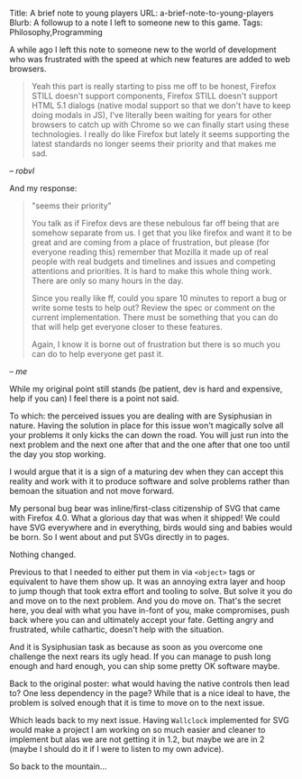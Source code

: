 Title: A brief note to young players
URL: a-brief-note-to-young-players
Blurb: A followup to a note I left to someone new to this game.
Tags: Philosophy,Programming

A while ago I left this note to someone new to the world of development who was frustrated with the speed at which new features are added to web browsers.

<blockquote cite="https://www.reddit.com/r/programming/comments/93502u/blink_intent_to_deprecate_and_remove_shadow_dom/e3b4g1v/">
<p>Yeah this part is really starting to piss me off to be honest, Firefox STILL doesn't support components, Firefox STILL doesn't support HTML 5.1 dialogs (native modal support so that we don't have to keep doing modals in JS), I've literally been waiting for years for other browsers to catch up with Chrome so we can finally start using these technologies. I really do like Firefox but lately it seems supporting the latest standards no longer seems their priority and that makes me sad.
</p>
</blockquote>
<cite>– robvl</cite>

And my response:

<blockquote cite="https://www.reddit.com/r/programming/comments/93502u/blink_intent_to_deprecate_and_remove_shadow_dom/e3boab6/">
<p>"seems their priority"

You talk as if Firefox devs are these nebulous far off being that are somehow separate from us. I get that you like firefox and want it to be great and are coming from a place of frustration, but please (for everyone reading this) remember that Mozilla it made up of real people with real budgets and timelines and issues and competing attentions and priorities. It is hard to make this whole thing work. There are only so many hours in the day.

Since you really like ff, could you spare 10 minutes to report a bug or write some tests to help out? Review the spec or comment on the current implementation. There must be something that you can do that will help get everyone closer to these features.

Again, I know it is borne out of frustration but there is so much you can do to help everyone get past it.
</p>
</blockquote>

<cite>– me</cite>

While my original point still stands (be patient, dev is hard and expensive, help if you can) I feel there is a point not said.

To which: the perceived issues you are dealing with are Sysiphusian in nature. Having the solution in place for this issue won't magically solve all your problems it only kicks the can down the road. You will just run into the next problem and the next one after that and the one after that one too until the day you stop working.

I would argue that it is a sign of a maturing dev when they can accept this reality and work with it to produce software and solve problems rather than bemoan the situation and not move forward.

My personal bug bear was inline/first-class citizenship of SVG that came with Firefox 4.0. What a glorious day that was when it shipped! We could have SVG everywhere and in everything, birds would sing and babies would be born. So I went about and put SVGs directly in to pages.

Nothing changed.

Previous to that I needed to either put them in via `<object>` tags or equivalent to have them show up. It was an annoying extra layer and hoop to jump though that took extra effort and tooling to solve. But solve it you do and move on to the next problem. And you do move on. That's the secret here, you deal with what you have in-font of you, make compromises, push back where you can and ultimately accept your fate. Getting angry and frustrated, while cathartic, doesn't help with the situation.

And it is Sysiphusian task as because as soon as you overcome one challenge the next rears its ugly head. If you can manage to push long enough and hard enough, you can ship some pretty OK software maybe.

Back to the original poster: what would having the native controls then lead to? One less dependency in the page? While that is a nice ideal to have, the problem is solved enough that it is time to move on to the next issue.

Which leads back to my next issue. Having <code>Wallclock</code> implemented for SVG would make a project I am working on so much easier and cleaner to implement but alas we are not getting it in 1.2, but maybe we are in 2 (maybe I should do it if I were to listen to my own advice).

So back to the mountain...



